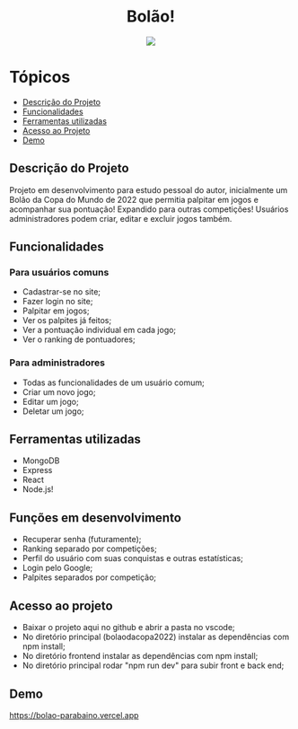 

<h1 align="center"> Bolão! </h1>

<p align="center">
<img src="http://img.shields.io/static/v1?label=STATUS&message=EM%20DESENVOLVIMENTO&color=GREEN&style=for-the-badge"/>
</p>

# Tópicos 

* [Descrição do Projeto](#descrição-do-projeto)
* [Funcionalidades](#funcionalidades)
* [Ferramentas utilizadas](#ferramentas-utilizadas)
* [Acesso ao Projeto](#acesso-ao-projeto)
* [Demo](#demo)

## Descrição do Projeto

Projeto em desenvolvimento para estudo pessoal do autor, inicialmente um Bolão da Copa do Mundo de 2022 que permitia palpitar em jogos e acompanhar sua pontuação! Expandido para outras competições! Usuários administradores podem criar, editar e excluir jogos também. 
 
## Funcionalidades

### Para usuários comuns
* Cadastrar-se no site;
* Fazer login no site;
* Palpitar em jogos;
* Ver os palpites já feitos;
* Ver a pontuação individual em cada jogo;
* Ver o ranking de pontuadores;

### Para administradores

* Todas as funcionalidades de um usuário comum;
* Criar um novo jogo;
* Editar um jogo;
* Deletar um jogo;

## Ferramentas utilizadas

* MongoDB
* Express
* React
* Node.js!

## Funções em desenvolvimento
* Recuperar senha (futuramente);
* Ranking separado por competições;
* Perfil do usuário com suas conquistas e outras estatísticas;
* Login pelo Google;
* Palpites separados por competição;

## Acesso ao projeto

* Baixar o projeto aqui no github e abrir a pasta no vscode;
* No diretório principal (bolaodacopa2022) instalar as dependências com npm install;
* No diretório frontend instalar as dependências com npm install;
* No diretório principal rodar "npm run dev" para subir front e back end;

## Demo

https://bolao-parabaino.vercel.app
